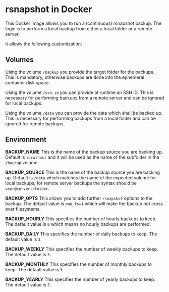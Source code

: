 rsnapshot in Docker
===================

This Docker image allows you to run a (continuous) rsnapshot backup.
The logic is to perform a local backup from either a local folder or a remote server.

It allows the following customization:

Volumes
-------

Using the volume `/backup` you provide the target folder for the backups.
This is mandatory, otherwise backups are done into the ephemeral container disk space.

Using the volume `/ssh-id` you can provide at runtime an SSH ID.
This is necessary for performing backups from a remote server and can be ignored for local backups.

Using the volume `/data` you can provide the data which shall be backed up.
This is necessary for performing backups from a local folder and can be ignored for remote backups.

Environment
-----------

**BACKUP_NAME**
This is the name of the backup source you are backing up. Default is `localhost` and it will be used as the name of the subfolder in the `/backup` volume.

**BACKUP_SOURCE**
This is the name of the backup source you are backing up. Default is `/data` which matches the name of the expected volume for local backups; for remote server backups the syntax should be `user@server:/folder`.

**BACKUP_OPTS**
This allows you to add further `rsnapshot` options to the backup. The default value is `one_fs=1` which will make the backup not cross over filesystems.

**BACKUP_HOURLY**
This specifies the number of hourly backups to keep. The default value is `0` which means no hourly backups are performed.

**BACKUP_DAILY**
This specifies the number of daily backups to keep. The default value is `3`.

**BACKUP_WEEKLY**
This specifies the number of weekly backups to keep. The default value is `3`.

**BACKUP_MONTHLY**
This specifies the number of monthly backups to keep. The default value is `3`.

**BACKUP_YEARLY**
This specifies the number of yearly backups to keep. The default value is `3`.
